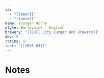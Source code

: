 ```yaml
---
is:
  - "[[beer]]"
  - "[[note]]"
name: Youngen Horny
style: Barleywine - English
brewery: "[[Bull City Burger and Brewery]]"
abv: 9
rating: 👍
last: "[[2016-03]]"
---
```

# Notes

